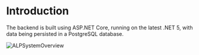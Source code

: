 # Introduction

The backend is built using ASP.NET Core, running on the latest .NET 5, with data being persisted in a PostgreSQL database.

![ALPSystemOverview](/backend/ALP.jpg)
